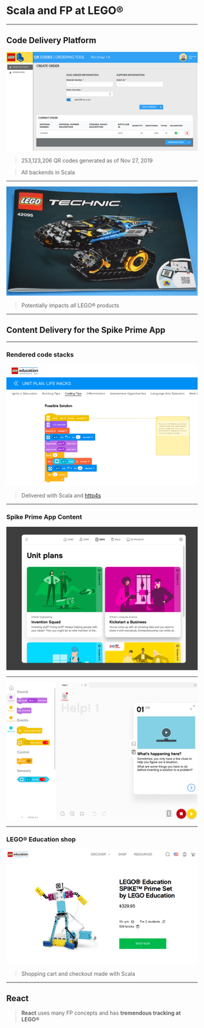 # Scala and FP at LEGO®

----

## Code Delivery Platform

![](./images/code_delivery.png) <!-- .element height="50%" width="50%" -->

> 253,123,206 QR codes generated as of Nov 27, 2019

> All backends in Scala

----

![](./images/qr_code.jpg) <!-- .element height="50%" width="50%" -->

> Potentially impacts _all_ LEGO® products

----

## Content Delivery for the Spike Prime App

----

### Rendered code stacks

![](./images/pancakes.png) <!-- .element height="50%" width="50%" -->

> Delivered with Scala and [http4s](https://http4s.org/) 

----

### Spike Prime App Content

![](images/spike_lobby.png)<!-- .element height="50%" width="50%" -->


----

![](images/spike_canvas.png)<!-- .element height="50%" width="50%" -->

----

### LEGO® Education shop 

![](./images/moneymaker.png) <!-- .element height="50%" width="50%" -->

> Shopping cart and checkout made with Scala

----

## React

> **React** uses many FP concepts and has **tremendous tracking at LEGO®**